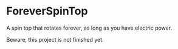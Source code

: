 # ForeverSpinTop

A spin top that rotates forever, as long as you have electric power.

Beware, this project is not finished yet.
